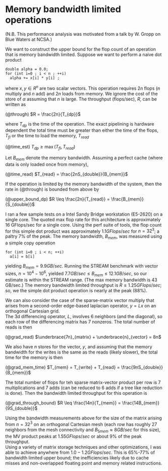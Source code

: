 <!-- Memory bandwidth -->
<!-- 01/03/2014 -->
<!-- this first two lines are metadata for the indexing... -->
Memory bandwidth limited operations 
============


(N.B. This performance analysis was motivated from a 
 talk by W. Gropp on Blue Waters at NCSA.) 


We want to construct the upper bound for the 
flop count of an operation that is memory bandwidth 
limited.  Suppose we want to perform a naive 
dot product

~~~~
double alpha = 0.0; 
for (int i=0 ; i < n ; ++i) 
  alpha += x[i] * y[i] ; 
~~~~

where $x,y \in R^n$ are two scalar vectors.  This 
operation requires $2n$ flops ($n$ multiply and 
$n$ add) and $2n$ loads from memory.  We ignore the 
cost of the store of $\alpha$ assuming that $n$ is 
large.  The throughput (flops/sec), $R$,  can be written as 

(@through) $R = \frac{2n}{T_{dp}}$

where $T_{dp}$ is the time of the operation.  The 
exact pipelining is hardware dependent the total 
time must be greater than either the time of the 
flops, $T_{fl}$ or the time to load the memory, $T_{read}$

(@time_est) $T_{dp} \geq \max(T_{fl}, T_{read})$

Let $B_{mem}$ denote the memory bandwidth.  Assuming 
a perfect cache (where data is only loaded once from 
memory), 

(@time_read) $T_{read} = \frac{2nS_{double}}{B_{mem}}$

If the operation is limited by the memory bandwidth 
of the system, then the rate in (@through) is bounded from above by

(@upper_bound_dp) $R \leq \frac{2n}{T_{read}} = 
   \frac{B_{mem}}{S_{double}}$ 


I ran a few sample tests on a Intel Sandy Bridge 
workstation (E5-2620) on a single core.  The quoted 
max flop rate for this architecture is approximately 
16 GFlops/sec for a single core.  Using the perf suite 
of tools, the flop count for this simple dot product
was approximately $1.1 GFlops/sec$ for $n = 32^3$; a paltry 7% of the 
peak.  The memory bandwidth, $B_{mem}$, was measured 
using a simple copy operation 

~~~~
for (int i=0 ; i < n; ++i)
  a[i] = b[i] 
~~~~

yielding $B_{mem} = 9.9 GB/sec$.  Running the STREAM benchmark 
with vector sizes, $n = 10^4 - 10^6$, yielded $7.7 GB/sec \leq 
B_{mem} \leq 12.1 GB/sec$, so our estimate is within the STREAM 
range.  (The max memory bandwidth is 43 GB/sec.)  The memory 
bandwidth limited throughput is $R \leq 1.25 GFlops/sec$; so, 
we the simple dot product operation is nearly at the peak (88%).


We can also consider the case of the sparse-matrix vector 
multiply that arises from a second-order edge-based laplacian 
operator, $y = Lx$ on an orthogonal Cartesian grid.  
The 3d differencing operator, $L$, involves $6$ neighbors (and 
the diagonal), so each row of the differencing matrix has $7$ nonzeros. The 
total number of reads is then 

(@grad_read) $\underbrace{7n}_{matrix} + \underbrace{n}_{vector} = 8n$


We also have $n$ stores for the vector, $y$, and assuming that 
the memory bandwidth for the writes is the same as the reads (likely slower), 
the total time for the memory is then 

(@grad_mem_time) $T_{mem} = T_{write} + T_{read} = \frac{9nS_{double}}{B_{mem}}$

The total number of flops for teh sparse matrix-vector product 
per row is $7$ multiplications and $7$ adds (can be reduced to $6$ 
adds if a tree like reduction is done).  Then the bandwidth limited 
throughput for this operation is 

(@grad_through_bound) $R \leq \frac{14n}{T_{mem}} = \frac{14B_{mem}}{9S_{double}}$

Using the bandwidth measurements above for the size of the matrix arising 
from $n = 32^3$ on an orthogonal Cartesian mesh 
(each row has roughly 27 neighbors from the mesh connectivity and 
$B_{5mem} \approx 8 GB/sec$ for this size), the MV product peaks at 
$1.55 GFlops/sec$ or about 9% of the peak throughput.  
Using a variety of matrix storage techniques and other optimizations, 
I was able to achieve anywhere from $1.0-1.2 GFlops/sec$.  This is 
65%-77% of bandwidth limited upper bound; the inefficiencies likely 
due to cache misses and non-overlapped floating point and memory related
instructions.




